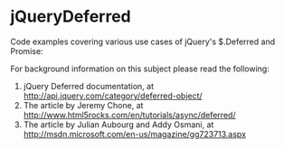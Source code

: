 jQueryDeferred
==============

Code examples covering various use cases of jQuery's $.Deferred and Promise:

For background information on this subject please read the following:
1. jQuery Deferred documentation, at http://api.jquery.com/category/deferred-object/
2. The article by Jeremy Chone, at http://www.html5rocks.com/en/tutorials/async/deferred/
3. The article by Julian Aubourg and Addy Osmani, at http://msdn.microsoft.com/en-us/magazine/gg723713.aspx
